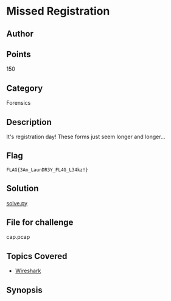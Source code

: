 # Missed Registration
## Author

## Points
150
## Category
Forensics
## Description
It's registration day! These forms just seem longer and longer...
## Flag
`FLAG{3Am_LaunDR3Y_FL4G_L34kz!}`
## Solution
[solve.py](solve.py)
## File for challenge
cap.pcap
## Topics Covered

- [Wireshark](/forensics/what-is-wireshark/)
## Synopsis

